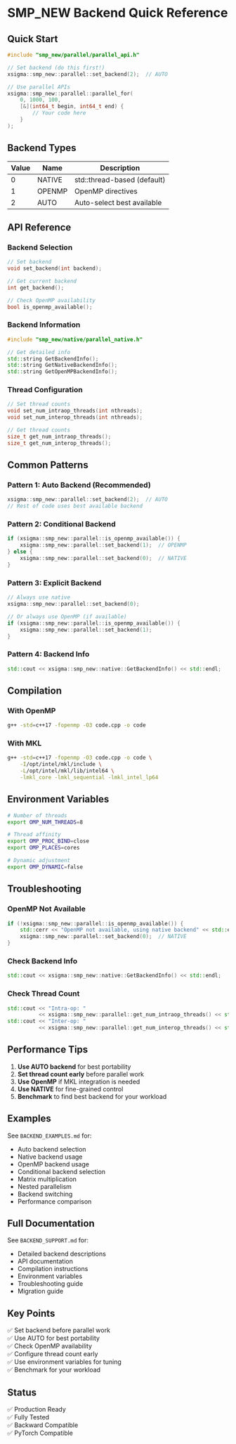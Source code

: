 # SMP_NEW Backend Quick Reference

## Quick Start

```cpp
#include "smp_new/parallel/parallel_api.h"

// Set backend (do this first!)
xsigma::smp_new::parallel::set_backend(2);  // AUTO

// Use parallel APIs
xsigma::smp_new::parallel::parallel_for(
    0, 1000, 100,
    [&](int64_t begin, int64_t end) {
        // Your code here
    }
);
```

## Backend Types

| Value | Name | Description |
|-------|------|-------------|
| 0 | NATIVE | std::thread-based (default) |
| 1 | OPENMP | OpenMP directives |
| 2 | AUTO | Auto-select best available |

## API Reference

### Backend Selection

```cpp
// Set backend
void set_backend(int backend);

// Get current backend
int get_backend();

// Check OpenMP availability
bool is_openmp_available();
```

### Backend Information

```cpp
#include "smp_new/native/parallel_native.h"

// Get detailed info
std::string GetBackendInfo();
std::string GetNativeBackendInfo();
std::string GetOpenMPBackendInfo();
```

### Thread Configuration

```cpp
// Set thread counts
void set_num_intraop_threads(int nthreads);
void set_num_interop_threads(int nthreads);

// Get thread counts
size_t get_num_intraop_threads();
size_t get_num_interop_threads();
```

## Common Patterns

### Pattern 1: Auto Backend (Recommended)

```cpp
xsigma::smp_new::parallel::set_backend(2);  // AUTO
// Rest of code uses best available backend
```

### Pattern 2: Conditional Backend

```cpp
if (xsigma::smp_new::parallel::is_openmp_available()) {
    xsigma::smp_new::parallel::set_backend(1);  // OPENMP
} else {
    xsigma::smp_new::parallel::set_backend(0);  // NATIVE
}
```

### Pattern 3: Explicit Backend

```cpp
// Always use native
xsigma::smp_new::parallel::set_backend(0);

// Or always use OpenMP (if available)
if (xsigma::smp_new::parallel::is_openmp_available()) {
    xsigma::smp_new::parallel::set_backend(1);
}
```

### Pattern 4: Backend Info

```cpp
std::cout << xsigma::smp_new::native::GetBackendInfo() << std::endl;
```

## Compilation

### With OpenMP

```bash
g++ -std=c++17 -fopenmp -O3 code.cpp -o code
```

### With MKL

```bash
g++ -std=c++17 -fopenmp -O3 code.cpp -o code \
    -I/opt/intel/mkl/include \
    -L/opt/intel/mkl/lib/intel64 \
    -lmkl_core -lmkl_sequential -lmkl_intel_lp64
```

## Environment Variables

```bash
# Number of threads
export OMP_NUM_THREADS=8

# Thread affinity
export OMP_PROC_BIND=close
export OMP_PLACES=cores

# Dynamic adjustment
export OMP_DYNAMIC=false
```

## Troubleshooting

### OpenMP Not Available

```cpp
if (!xsigma::smp_new::parallel::is_openmp_available()) {
    std::cerr << "OpenMP not available, using native backend" << std::endl;
    xsigma::smp_new::parallel::set_backend(0);  // NATIVE
}
```

### Check Backend Info

```cpp
std::cout << xsigma::smp_new::native::GetBackendInfo() << std::endl;
```

### Check Thread Count

```cpp
std::cout << "Intra-op: " 
          << xsigma::smp_new::parallel::get_num_intraop_threads() << std::endl;
std::cout << "Inter-op: " 
          << xsigma::smp_new::parallel::get_num_interop_threads() << std::endl;
```

## Performance Tips

1. **Use AUTO backend** for best portability
2. **Set thread count early** before parallel work
3. **Use OpenMP** if MKL integration is needed
4. **Use NATIVE** for fine-grained control
5. **Benchmark** to find best backend for your workload

## Examples

See `BACKEND_EXAMPLES.md` for:
- Auto backend selection
- Native backend usage
- OpenMP backend usage
- Conditional backend selection
- Matrix multiplication
- Nested parallelism
- Backend switching
- Performance comparison

## Full Documentation

See `BACKEND_SUPPORT.md` for:
- Detailed backend descriptions
- API documentation
- Compilation instructions
- Environment variables
- Troubleshooting guide
- Migration guide

## Key Points

✅ Set backend before parallel work  
✅ Use AUTO for best portability  
✅ Check OpenMP availability  
✅ Configure thread count early  
✅ Use environment variables for tuning  
✅ Benchmark for your workload  

## Status

✅ Production Ready  
✅ Fully Tested  
✅ Backward Compatible  
✅ PyTorch Compatible  

